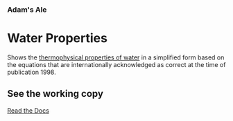 ### Adam's Ale

# Water Properties

Shows the  [thermophysical properties of water](https://www.researchgate.net/publication/239243539_Simple_Formulas_for_Thermophysical_Properties_of_Liquid_Water_for_Heat_Transfer_Calculations_from_0C_to_150C) 
in a simplified 
form based on the equations that are internationally acknowledged as
correct at the time of publication 1998.

## See the working copy

[Read the Docs](https://adams-ale.readthedocs.io/en/latest/index.html)